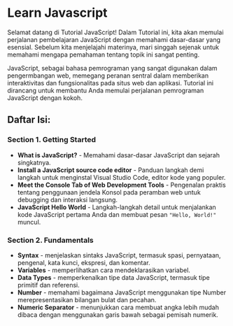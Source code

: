 # Learn Javascript

Selamat datang di Tutorial JavaScript! Dalam Tutorial ini, kita akan memulai perjalanan pembelajaran JavaScript dengan memahami dasar-dasar yang esensial. Sebelum kita menjelajahi materinya, mari singgah sejenak untuk memahami mengapa pemahaman tentang topik ini sangat penting.

JavaScript, sebagai bahasa pemrograman yang sangat digunakan dalam pengermbangan web, memegang peranan sentral dalam memberikan interaktivitas dan fungsionalitas pada situs web dan aplikasi. Tutorial ini dirancang untuk membantu Anda memulai perjalanan pemrograman JavaScript dengan kokoh.

## Daftar Isi:

### Section 1. Getting Started

- **What is JavaScript?** - Memahami dasar-dasar JavaScript dan sejarah singkatnya.
- **Install a JavaScript source code editor** - Panduan langkah demi langkah untuk menginstal Visual Studio Code, editor kode yang populer.
- **Meet the Console Tab of Web Development Tools** - Pengenalan praktis tentang penggunaan jendela Konsol pada peramban web untuk debugging dan interaksi langsung.
- **JavaScript Hello World** - Langkah-langkah detail untuk menjalankan kode JavaScript pertama Anda dan membuat pesan `"Hello, World!"` muncul.

### Section 2. Fundamentals

- **Syntax** - menjelaskan sintaks JavaScript, termasuk spasi, pernyataan, pengenal, kata kunci, ekspresi, dan komentar.
- **Variables** - memperlihatkan cara mendeklarasikan variabel.
- **Data Types** - memperkenalkan tipe data JavaScript, termasuk tipe primitif dan referensi.
- **Number** - memahami bagaimana JavaScript menggunakan tipe Number merepresentasikan bilangan bulat dan pecahan.
- **Numeric Separator** - menunjukkan cara membuat angka lebih mudah dibaca dengan menggunakan garis bawah sebagai pemisah numerik.